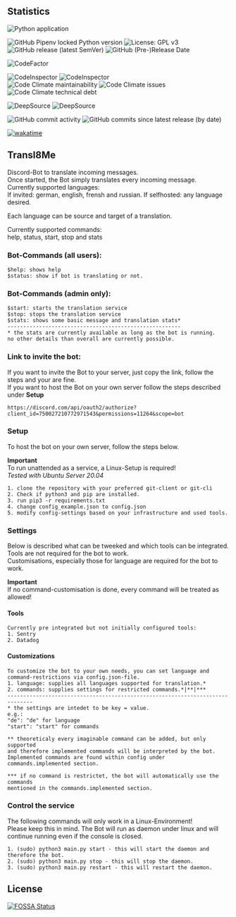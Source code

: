 ## Statistics
![Python application](https://github.com/noctua84/Transl8Me/workflows/Python%20application/badge.svg)
 

![GitHub Pipenv locked Python version](https://img.shields.io/github/pipenv/locked/python-version/noctua84/transl8me)
![License: GPL v3](https://img.shields.io/badge/License-GPLv3-blue.svg)  
![GitHub release (latest SemVer)](https://img.shields.io/github/v/release/noctua84/transl8me)
![GitHub (Pre-)Release Date](https://img.shields.io/github/release-date-pre/noctua84/transl8me)  

![CodeFactor](https://www.codefactor.io/repository/github/noctua84/transl8me/badge)  

![CodeInspector](https://www.code-inspector.com/project/12992/status/svg)
![CodeInspector](https://www.code-inspector.com/project/12992/score/svg)  
![Code Climate maintainability](https://img.shields.io/codeclimate/maintainability/noctua84/Transl8Me)
![Code Climate issues](https://img.shields.io/codeclimate/issues/noctua84/Transl8Me)
![Code Climate technical debt](https://img.shields.io/codeclimate/tech-debt/noctua84/Transl8Me)  

![DeepSource](https://deepsource.io/gh/noctua84/Transl8Me.svg/?label=active+issues&show_trend=true)
![DeepSource](https://deepsource.io/gh/noctua84/Transl8Me.svg/?label=resolved+issues&show_trend=true)  

![GitHub commit activity](https://img.shields.io/github/commit-activity/y/noctua84/transl8me)
![GitHub commits since latest release (by date)](https://img.shields.io/github/commits-since/noctua84/transl8me/latest)
  
[![wakatime](https://wakatime.com/badge/github/noctua84/Transl8Me.svg)](https://wakatime.com/badge/github/noctua84/Transl8Me)

## Transl8Me

Discord-Bot to translate incoming messages.  
Once started, the Bot simply translates every incoming message.  
Currently supported languages:  
If invited: german, english, frensh and russian.
If selfhosted: any language desired.

Each language can be source and target of a translation.

Currently supported commands:  
help, status, start, stop and stats

### Bot-Commands (all users):

```
$help: shows help
$status: show if bot is translating or not.
```

### Bot-Commands (admin only):  
```
$start: starts the translation service
$stop: stops the translation service
$stats: shows some basic message and translation stats*
-------------------------------------------------------
* the stats are currently available as long as the bot is running.  
no other details than overall are currently possible.
```

### Link to invite the bot:

If you want to invite the Bot to your server, just copy the link, follow the steps and your are fine.  
If you want to host the Bot on your own server follow the steps described under **Setup**

```
https://discord.com/api/oauth2/authorize?client_id=750027210772971543&permissions=11264&scope=bot
```

### Setup

To host the bot on your own server, follow the steps below.

**Important**  
To run unattended as a service, a Linux-Setup is required!  
_Tested with Ubuntu Server 20.04_

```
1. clone the repository with your preferred git-client or git-cli
2. Check if python3 and pip are installed.
3. run pip3 -r requirements.txt
4. change config_example.json to config.json
5. modify config-settings based on your infrastructure and used tools.
```

### Settings
Below is described what can be tweeked and which tools can be integrated.  
Tools are not required for the bot to work.  
Customisations, especially those for language are required for the bot to work.

**Important**  
If no command-customisation is done, every command will be treated as allowed! 

#### Tools
```
Currently pre integrated but not initially configured tools:
1. Sentry
2. Datadog
```

#### Customizations
```
To customize the bot to your own needs, you can set language and command-restrictions via config.json-file.
1. language: supplies all languages supported for translation.*
2. commands: supplies settings for restricted commands.*|**|***
------------------------------------------------------------------------------
* the settings are intedet to be key = value.
e.g.:  
"de": "de" for language  
"start": "start" for commands

** theoreticaly every imaginable command can be added, but only supported
and therefore implemented commands will be interpreted by the bot.
Implemented commands are found within config under commands.implemented section.

*** if no command is restrictet, the bot will automatically use the commands 
mentioned in the commands.implemented section.
```

### Control the service

The following commands will only work in a Linux-Environment!  
Please keep this in mind.
The Bot will run as daemon under linux and will continue running even if the console is closed.

```
1. (sudo) python3 main.py start - this will start the daemon and therefore the bot.
2. (sudo) python3 main.py stop - this will stop the daemon.
3. (sudo) python3 main.py restart - this will restart the daemon.
```


## License
[![FOSSA Status](https://app.fossa.com/api/projects/git%2Bgithub.com%2Fnoctua84%2FTransl8Me.svg?type=large)](https://app.fossa.com/projects/git%2Bgithub.com%2Fnoctua84%2FTransl8Me?ref=badge_large)
